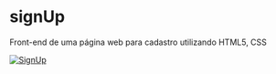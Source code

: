 # signUp
Front-end de uma página web para cadastro utilizando HTML5, CSS

<a href="https://ibb.co/SJ1My2J"><img src="https://i.ibb.co/CWXY8qW/SignUp.png" alt="SignUp" border="0"></a>
